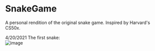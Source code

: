 # SnakeGame
A personal rendition of the original snake game. Inspired by Harvard's CS50x.

4/20/2021 The first snake:  
  ![image](https://user-images.githubusercontent.com/56971161/115440100-39c7f600-a1c4-11eb-8ef0-8f3e4b17caba.png)  
